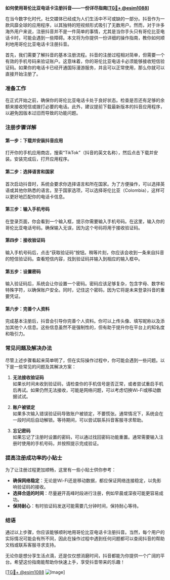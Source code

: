 **如何使用哥伦比亚电话卡注册抖音——一份详尽指南[[TG💪+ @esim1088](https://t.me/s/esim1088)]**

在当今数字化时代，社交媒体已经成为人们生活中不可或缺的一部分。抖音作为一款风靡全球的应用程序，以其独特的短视频形式吸引了无数用户。然而，对于许多海外用户来说，注册抖音并不是一件简单的事情，尤其是当你手头只有哥伦比亚电话卡时，可能会遇到一些障碍。本文将为你提供一份详细的操作指南，教你如何顺利地用哥伦比亚电话卡注册抖音。

首先，我们需要了解抖音的基本注册流程。抖音的注册过程相对简单，但需要一个有效的手机号码来验证账户。这意味着，你的哥伦比亚电话卡必须能够接收短信验证码。如果你的电话卡已经开通国际漫游服务，并且可以正常使用，那么你就可以直接开始注册了。

### 准备工作

在正式开始之前，确保你的哥伦比亚电话卡处于良好状态。检查是否还有足够的余额来接收短信或拨打必要的电话。此外，建议提前下载最新版本的抖音应用程序，以避免因版本过旧而导致的功能问题。

### 注册步骤详解

#### 第一步：下载并安装抖音应用

打开你的手机应用商店，搜索“TikTok”（抖音的英文名称），然后点击下载并安装。安装完成后，打开应用程序。

#### 第二步：选择语言和国家

首次启动抖音时，系统会要求你选择语言和所在国家。为了方便操作，可以选择英语或其他你熟悉的语言。至于国家选项，可以选择哥伦比亚（Colombia），这样可以更好地匹配你的电话卡信息。

#### 第三步：输入手机号码

在登录页面，你会看到一个输入框，提示你需要输入手机号码。在这里，输入你的哥伦比亚电话号码。确保输入无误，因为这个号码将用于接收验证码。

#### 第四步：接收验证码

输入手机号码后，点击“获取验证码”按钮。稍等片刻，你应该会收到一条来自抖音的短信验证码。查看短信内容，找到验证码并输入到相应的输入框中。

#### 第五步：设置密码

输入验证码后，系统会让你设置一个密码。密码应该足够复杂，包含字母、数字和特殊字符，以确保账户安全。同时，记住这个密码，因为它将是未来登录抖音的重要凭证。

#### 第六步：完善个人资料

完成基本注册后，抖音会引导你完善个人资料。你可以上传头像、填写昵称以及添加其他个人信息。这些信息虽然不是强制性的，但有助于提升你在平台上的知名度和吸引力。

### 常见问题及解决办法

尽管上述步骤看起来简单明了，但在实际操作过程中，你可能会遇到一些问题。以下是一些常见的问题及其解决方案：

1. **无法接收验证码**  
   如果长时间未收到验证码，请检查你的手机信号是否正常，或者尝试重启手机后再试。如果仍然无法接收，可能是网络问题，可以考虑切换Wi-Fi或移动数据试试。

2. **账户被锁定**  
   如果多次输入错误验证码导致账户被锁定，不要慌张。通常情况下，系统会在一段时间后自动解锁。等待期间，可以尝试联系抖音客服寻求帮助。

3. **忘记密码**  
   如果忘记了注册时设置的密码，可以通过找回密码功能重置。通常需要输入注册时使用的手机号码，并按照提示完成验证。

### 提高注册成功率的小贴士

为了让注册过程更加顺畅，这里有一些小贴士供你参考：

- **确保网络稳定**：无论是Wi-Fi还是移动数据，都应保证网络连接稳定，以免影响验证码的接收。
- **选择合适的时间**：尽量避开高峰时段进行注册，例如早晨或深夜可能更容易成功。
- **保持耐心**：有时验证码发送可能需要几分钟时间，保持耐心等待。

### 结语

通过以上步骤，你应该能够顺利地用哥伦比亚电话卡注册抖音。当然，每个用户的实际情况可能会有所不同，因此在操作过程中遇到任何问题都可以查阅抖音的帮助文档或联系客服寻求支持。

无论你是想分享生活点滴，还是仅仅想消磨时间，抖音都能为你提供一个广阔的平台。希望这份指南能帮助你快速上手，享受抖音带来的乐趣！

[[TG💪+ @esim1088](https://t.me/s/esim1088) ![Image](https://i.postimg.cc/4NQfJmqS/Snipaste-2025-05-13-00-14-12.png)]